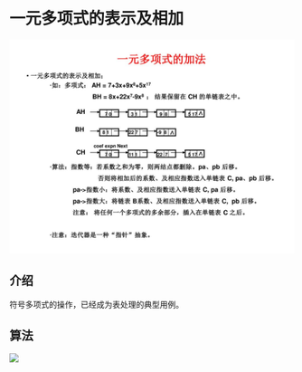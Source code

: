 # 一元多项式的表示及相加

<img src="./images/6.jpg">

## 介绍
符号多项式的操作，已经成为表处理的典型用例。

## 算法

<img src="./images/7.jpg">